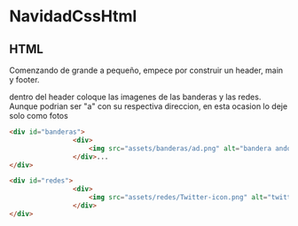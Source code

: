 # NavidadCssHtml

## HTML

Comenzando de grande a pequeño, empece por construir un header, main y footer.

dentro del header coloque las imagenes de las banderas y las redes. Aunque podrian ser "a" con su respectiva direccion, en esta ocasion lo deje solo como fotos
```html
<div id="banderas">
                <div>
                    <img src="assets/banderas/ad.png" alt="bandera andorra">
                </div>...
</div>                
```
```html
<div id="redes">
                <div>
                    <img src="assets/redes/Twitter-icon.png" alt="twitter-icon">
                </div>
</div>                              
```

